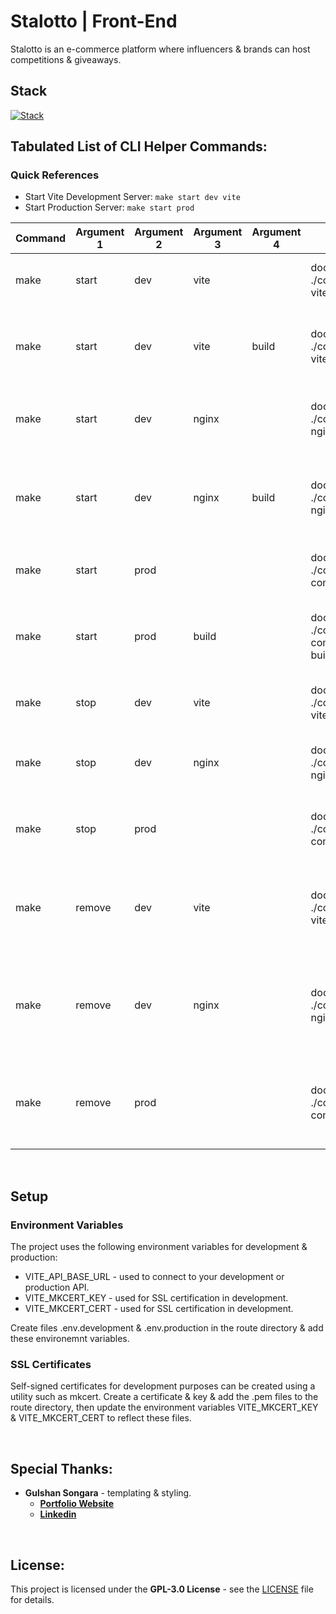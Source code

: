 # Stalotto | Front-End

Stalotto is an e-commerce platform where influencers & brands can host competitions & giveaways.

## Stack
[![Stack](https://skillicons.dev/icons?i=react,graphql,git,github,aws)](https://skillicons.dev)
<br/>


## Tabulated List of CLI Helper Commands:

### Quick References
- Start Vite Development Server: `make start dev vite`
- Start Production Server: `make start prod`

| Command | Argument 1 | Argument 2 | Argument 3 | Argument 4 | Command | Function |
| ---- | ---- | ---- | ---- | ---- | ---- | ---- |
| make | start | dev | vite |  | docker-compose -f ./compose/compose.dev-vite.yaml up -d | starts running vite development server |
| make | start | dev | vite | build | docker-compose -f ./compose/compose.dev-vite.yaml up -d –build | starts running vite development server & rebuilds images |
| make | start | dev | nginx |  | docker-compose -f ./compose/compose.dev-nginx.yaml up -d | starts running nginx development server |
| make | start | dev | nginx | build | docker-compose -f ./compose/compose.dev-nginx.yaml up -d –build | starts running nginx development server & rebuilds images |
| make | start | prod |  |  | docker-compose -f ./compose/docker-compose.yaml up -d | starts running production nginx server |
| make | start | prod | build |  | docker-compose -f ./compose/docker-compose.yaml up -d –build | starts running production server & rebuilds containers |
| make | stop | dev | vite |  | docker-compose -f ./compose/compose.dev-vite.yaml stop | stops running vite development server |
| make | stop | dev | nginx |  | docker-compose -f ./compose/compose.dev-nginx.yaml stop | stops running nginx development server |
| make | stop | prod |  |  | docker-compose -f ./compose/docker-compose.yaml stop | stops running nginx production server |
| make | remove | dev | vite |  | docker-compose -f ./compose/compose.dev-vite.yaml down | stops running vite development server & removes containers in group |
| make | remove | dev | nginx |  | docker-compose -f ./compose/compose.dev-nginx.yaml down | stops running nginx development server & removes containers in group |
| make | remove | prod |  |  | docker-compose -f ./compose/docker-compose.yaml down | stops running production server & removes containers in group |
<br/>

## Setup

### Environment Variables
The project uses the following environment variables for development & production:
- VITE_API_BASE_URL - used to connect to your development or production API.
- VITE_MKCERT_KEY - used for SSL certification in development.
- VITE_MKCERT_CERT - used for SSL certification in development.

Create files .env.development & .env.production in the route directory & add these environemnt variables.

### SSL Certificates
Self-signed certificates for development purposes can be created using a utility such as mkcert. Create a certificate & key & add the .pem files to the route directory, then update the environment variables VITE_MKCERT_KEY & VITE_MKCERT_CERT to reflect these files.

<br />

## Special Thanks:

- **Gulshan Songara** - templating & styling.
  - **[Portfolio Website](https://gulshansongara.netlify.app)**
  - **[Linkedin](https://www.linkedin.com/in/gulshan-songara/)**

<br/>

## License:

This project is licensed under the  **GPL-3.0 License** - see the [LICENSE](LICENSE.md) file for details.
